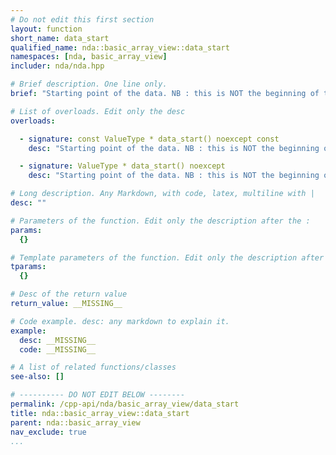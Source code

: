 ```yaml
---
# Do not edit this first section
layout: function
short_name: data_start
qualified_name: nda::basic_array_view::data_start
namespaces: [nda, basic_array_view]
includer: nda/nda.hpp

# Brief description. One line only.
brief: "Starting point of the data. NB : this is NOT the beginning of the memory block for a view in general"

# List of overloads. Edit only the desc
overloads:

  - signature: const ValueType * data_start() noexcept const
    desc: "Starting point of the data. NB : this is NOT the beginning of the memory block for a view in general"

  - signature: ValueType * data_start() noexcept
    desc: "Starting point of the data. NB : this is NOT the beginning of the memory block for a view in general"

# Long description. Any Markdown, with code, latex, multiline with |
desc: ""

# Parameters of the function. Edit only the description after the :
params:
  {}

# Template parameters of the function. Edit only the description after the :
tparams:
  {}

# Desc of the return value
return_value: __MISSING__

# Code example. desc: any markdown to explain it.
example:
  desc: __MISSING__
  code: __MISSING__

# A list of related functions/classes
see-also: []

# ---------- DO NOT EDIT BELOW --------
permalink: /cpp-api/nda/basic_array_view/data_start
title: nda::basic_array_view::data_start
parent: nda::basic_array_view
nav_exclude: true
...
```


